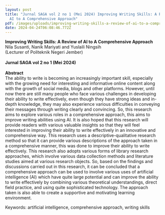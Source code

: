 ```yaml
---
layout: post
title: "Jurnal SAGA vol 2 no 1 (Mei 2024) Improving Writing Skills: A Review of
  AI to A Comprehensive Approach"
pdf: /images/uploads/improving-writing-skills-a-review-of-ai-to-a-comprehensive-approach..pdf
date: 2024-04-24T06:08:46.772Z
---
```

**Improving Writing Skills: A Review of AI to A Comprehensive Approach**\
Nila Susanti, Nanik Mariyati and Yuslaili Ningsih\
(Lecturer of Politeknik Negeri Jember)\
\
**Jurnal SAGA vol 2 no 1 (Mei 2024)**\
\
**Abstract**\
The ability to write is becoming an increasingly important skill, especially with the growing need for interesting and informative online content along with the growth of social media, blogs and other platforms. However, until now there are still many people who face various challenges in developing their ability to write effectively, even though they have strong ideas and in-depth knowledge, they may also experience various difficulties in conveying their messages through writing clearly and convincing. So, this research aims to explore various roles in a comprehensive approach, this aims to improve writing abilities using AI. It is also hoped that this research will provide readers with various valuable insights so that they will feel interested in improving their ability to write effectively in an innovative and comprehensive way. This research uses a descriptive-qualitative research method so that it can provide various descriptions of the approach taken in a comprehensive manner, this was done to improve their ability to write effectively. This research also adopts various forms of library research approaches, which involve various data collection methods and literature studies aimed at various research objects. So, based on the findings and discussions carried out in this research, it can be concluded that a comprehensive approach can be used to involve various uses of artificial intelligence (AI) which have quite large potential and can improve the ability to write effectively by combining various theoretical understandings, direct field practice, and using quite sophisticated technology. The approach taken is also able to create a supportive and motivating learning environment.

Keywords: artificial intelligence, comprehensive approach, writing skills